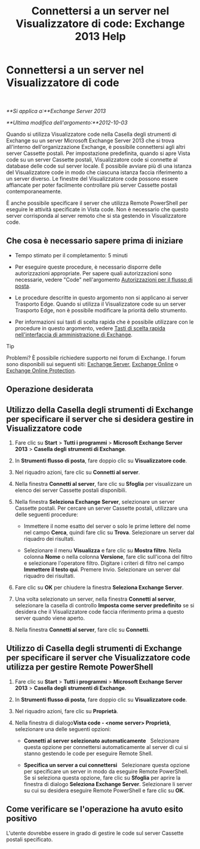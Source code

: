 ﻿---
title: 'Connettersi a un server nel Visualizzatore di code: Exchange 2013 Help'
TOCTitle: Connettersi a un server nel Visualizzatore di code
ms:assetid: 6c1ad574-9ab5-4dcc-9398-ec10eca4fd11
ms:mtpsurl: https://technet.microsoft.com/it-it/library/Aa998669(v=EXCHG.150)
ms:contentKeyID: 50480935
ms.date: 05/22/2018
mtps_version: v=EXCHG.150
ms.translationtype: MT
---

# Connettersi a un server nel Visualizzatore di code

 

_**Si applica a:**Exchange Server 2013_

_**Ultima modifica dell'argomento:**2012-10-03_

Quando si utilizza Visualizzatore code nella Casella degli strumenti di Exchange su un server Microsoft Exchange Server 2013 che si trova all'interno dell'organizzazione Exchange, è possibile connettersi agli altri server Cassette postali. Per impostazione predefinita, quando si apre Vista code su un server Cassette postali, Visualizzatore code si connette al database delle code sul server locale. È possibile avviare più di una istanza del Visualizzatore code in modo che ciascuna istanza faccia riferimento a un server diverso. Le finestre del Visualizzatore code possono essere affiancate per poter facilmente controllare più server Cassette postali contemporaneamente.

È anche possibile specificare il server che utilizza Remote PowerShell per eseguire le attività specificate in Vista code. Non è necessario che questo server corrisponda al server remoto che si sta gestendo in Visualizzatore code.

## Che cosa è necessario sapere prima di iniziare

  - Tempo stimato per il completamento: 5 minuti

  - Per eseguire queste procedure, è necessario disporre delle autorizzazioni appropriate. Per sapere quali autorizzazioni sono necessarie, vedere "Code" nell'argomento [Autorizzazioni per il flusso di posta](mail-flow-permissions-exchange-2013-help.md).

  - Le procedure descritte in questo argomento non si applicano ai server Trasporto Edge. Quando si utilizza il Visualizzatore code su un server Trasporto Edge, non è possibile modificare la priorità dello strumento.

  - Per informazioni sui tasti di scelta rapida che è possibile utilizzare con le procedure in questo argomento, vedere [Tasti di scelta rapida nell'interfaccia di amministrazione di Exchange](keyboard-shortcuts-in-the-exchange-admin-center-exchange-online-protection-help.md).


> [!TIP]
> Problemi? È possibile richiedere supporto nei forum di Exchange. I forum sono disponibili sui seguenti siti: <A href="https://go.microsoft.com/fwlink/p/?linkid=60612">Exchange Server</A>, <A href="https://go.microsoft.com/fwlink/p/?linkid=267542">Exchange Online</A> o <A href="https://go.microsoft.com/fwlink/p/?linkid=285351">Exchange Online Protection</A>.



## Operazione desiderata

## Utilizzo della Casella degli strumenti di Exchange per specificare il server che si desidera gestire in Visualizzatore code

1.  Fare clic su **Start** \> **Tutti i programmi** \> **Microsoft Exchange Server 2013** \> **Casella degli strumenti di Exchange**.

2.  In **Strumenti flusso di posta**, fare doppio clic su **Visualizzatore code**.

3.  Nel riquadro azioni, fare clic su **Connetti al server**.

4.  Nella finestra **Connetti al server**, fare clic su **Sfoglia** per visualizzare un elenco dei server Cassette postali disponibili.

5.  Nella finestra **Seleziona Exchange Server**, selezionare un server Cassette postali. Per cercare un server Cassette postali, utilizzare una delle seguenti procedure:
    
      - Immettere il nome esatto del server o solo le prime lettere del nome nel campo **Cerca**, quindi fare clic su **Trova**. Selezionare un server dal riquadro dei risultati.
    
      - Selezionare il menu **Visualizza** e fare clic su **Mostra filtro**. Nella colonna **Nome** o nella colonna **Versione**, fare clic sull'icona del filtro e selezionare l'operatore filtro. Digitare i criteri di filtro nel campo **Immettere il testo qui**. Premere Invio. Selezionare un server dal riquadro dei risultati.

6.  Fare clic su **OK** per chiudere la finestra **Seleziona Exchange Server**.

7.  Una volta selezionato un server, nella finestra **Connetti al server**, selezionare la casella di controllo **Imposta come server predefinito** se si desidera che il Visualizzatore code faccia riferimento prima a questo server quando viene aperto.

8.  Nella finestra **Connetti al server**, fare clic su **Connetti**.

## Utilizzo di Casella degli strumenti di Exchange per specificare il server che Visualizzatore code utilizza per gestire Remote PowerShell

1.  Fare clic su **Start** \> **Tutti i programmi** \> **Microsoft Exchange Server 2013** \> **Casella degli strumenti di Exchange**.

2.  In **Strumenti flusso di posta**, fare doppio clic su **Visualizzatore code**.

3.  Nel riquadro azioni, fare clic su **Proprietà**.

4.  Nella finestra di dialogo**Vista code - \<nome server\> Proprietà**, selezionare una delle seguenti opzioni:
    
      - **Connetti al server selezionato automaticamente**   Selezionare questa opzione per connettersi automaticamente al server di cui si stanno gestendo le code per eseguire Remote Shell.
    
      - **Specifica un server a cui connettersi**   Selezionare questa opzione per specificare un server in modo da eseguire Remote PowerShell. Se si seleziona questa opzione, fare clic su **Sfoglia** per aprire la finestra di dialogo **Seleziona Exchange Server**. Selezionare li server su cui su desidera eseguire Remote PowerShell e fare clic su **OK**.

## Come verificare se l'operazione ha avuto esito positivo

L'utente dovrebbe essere in grado di gestire le code sul server Cassette postali specificato.

